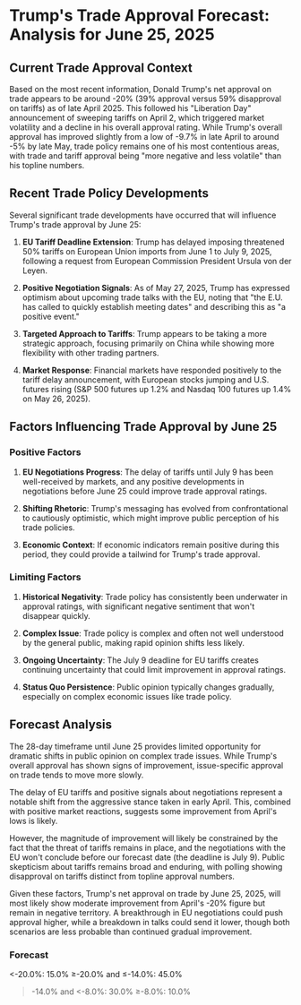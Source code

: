 # Trump's Trade Approval Forecast: Analysis for June 25, 2025

## Current Trade Approval Context

Based on the most recent information, Donald Trump's net approval on trade appears to be around -20% (39% approval versus 59% disapproval on tariffs) as of late April 2025. This followed his "Liberation Day" announcement of sweeping tariffs on April 2, which triggered market volatility and a decline in his overall approval rating. While Trump's overall approval has improved slightly from a low of -9.7% in late April to around -5% by late May, trade policy remains one of his most contentious areas, with trade and tariff approval being "more negative and less volatile" than his topline numbers.

## Recent Trade Policy Developments

Several significant trade developments have occurred that will influence Trump's trade approval by June 25:

1. **EU Tariff Deadline Extension**: Trump has delayed imposing threatened 50% tariffs on European Union imports from June 1 to July 9, 2025, following a request from European Commission President Ursula von der Leyen.

2. **Positive Negotiation Signals**: As of May 27, 2025, Trump has expressed optimism about upcoming trade talks with the EU, noting that "the E.U. has called to quickly establish meeting dates" and describing this as "a positive event."

3. **Targeted Approach to Tariffs**: Trump appears to be taking a more strategic approach, focusing primarily on China while showing more flexibility with other trading partners.

4. **Market Response**: Financial markets have responded positively to the tariff delay announcement, with European stocks jumping and U.S. futures rising (S&P 500 futures up 1.2% and Nasdaq 100 futures up 1.4% on May 26, 2025).

## Factors Influencing Trade Approval by June 25

### Positive Factors

1. **EU Negotiations Progress**: The delay of tariffs until July 9 has been well-received by markets, and any positive developments in negotiations before June 25 could improve trade approval ratings.

2. **Shifting Rhetoric**: Trump's messaging has evolved from confrontational to cautiously optimistic, which might improve public perception of his trade policies.

3. **Economic Context**: If economic indicators remain positive during this period, they could provide a tailwind for Trump's trade approval.

### Limiting Factors

1. **Historical Negativity**: Trade policy has consistently been underwater in approval ratings, with significant negative sentiment that won't disappear quickly.

2. **Complex Issue**: Trade policy is complex and often not well understood by the general public, making rapid opinion shifts less likely.

3. **Ongoing Uncertainty**: The July 9 deadline for EU tariffs creates continuing uncertainty that could limit improvement in approval ratings.

4. **Status Quo Persistence**: Public opinion typically changes gradually, especially on complex economic issues like trade policy.

## Forecast Analysis

The 28-day timeframe until June 25 provides limited opportunity for dramatic shifts in public opinion on complex trade issues. While Trump's overall approval has shown signs of improvement, issue-specific approval on trade tends to move more slowly.

The delay of EU tariffs and positive signals about negotiations represent a notable shift from the aggressive stance taken in early April. This, combined with positive market reactions, suggests some improvement from April's lows is likely.

However, the magnitude of improvement will likely be constrained by the fact that the threat of tariffs remains in place, and the negotiations with the EU won't conclude before our forecast date (the deadline is July 9). Public skepticism about tariffs remains broad and enduring, with polling showing disapproval on tariffs distinct from topline approval numbers.

Given these factors, Trump's net approval on trade by June 25, 2025, will most likely show moderate improvement from April's -20% figure but remain in negative territory. A breakthrough in EU negotiations could push approval higher, while a breakdown in talks could send it lower, though both scenarios are less probable than continued gradual improvement.

### Forecast

<-20.0%: 15.0%
≥-20.0% and ≤-14.0%: 45.0%
>-14.0% and <-8.0%: 30.0%
≥-8.0%: 10.0%